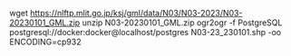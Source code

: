 wget https://nlftp.mlit.go.jp/ksj/gml/data/N03/N03-2023/N03-20230101_GML.zip
unzip N03-20230101_GML.zip
ogr2ogr -f PostgreSQL  postgresql://docker:docker@localhost/postgres N03-23_230101.shp -oo ENCODING=cp932